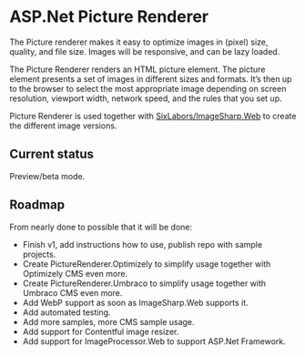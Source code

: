 # ASP.Net Picture Renderer
The Picture renderer makes it easy to optimize images in (pixel) size, quality, and file size. Images will be responsive, and can be lazy loaded.

The Picture Renderer renders an HTML picture element. The picture element presents a set of images in different sizes and formats. 
It’s then up to the browser to select the most appropriate image depending on screen resolution, viewport width, network speed, and the rules that you set up.

Picture Renderer is used together with [SixLabors/ImageSharp.Web](https://github.com/SixLabors/ImageSharp.Web) to create the different image versions.

## Current status
Preview/beta mode.

## Roadmap
From nearly done to possible that it will be done:
* Finish v1, add instructions how to use, publish repo with sample projects.
* Create PictureRenderer.Optimizely to simplify usage together with Optimizely CMS even more.
* Create PictureRenderer.Umbraco to simplify usage together with Umbraco CMS even more.
* Add WebP support as soon as ImageSharp.Web supports it.
* Add automated testing.
* Add more samples, more CMS sample usage.
* Add support for Contentful image resizer.
* Add support for ImageProcessor.Web to support ASP.Net Framework.
